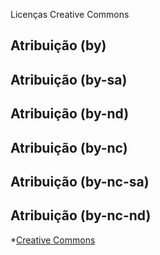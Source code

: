 Licenças Creative Commons

## Atribuição (by)
## Atribuição (by-sa)
## Atribuição (by-nd)
## Atribuição (by-nc)
## Atribuição (by-nc-sa)
## Atribuição (by-nc-nd)

*[Creative Commons](https://creativecommons.org/)
